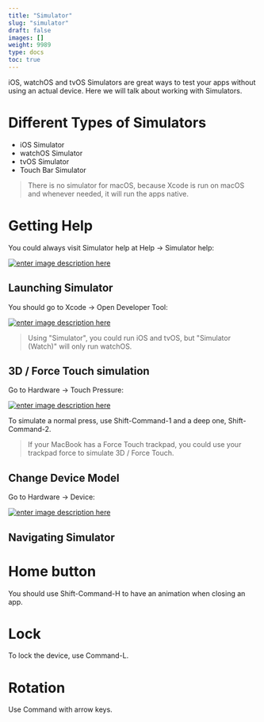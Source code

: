 ```yaml
---
title: "Simulator"
slug: "simulator"
draft: false
images: []
weight: 9989
type: docs
toc: true
---
```


iOS, watchOS and tvOS Simulators are great ways to test your apps without using an actual device. Here we will talk about working with Simulators.

# Different Types of Simulators


* iOS Simulator
* watchOS Simulator
* tvOS Simulator
* Touch Bar Simulator

> There is no simulator for macOS, because Xcode is run on macOS and whenever needed, it will run the apps native.


# Getting Help

You could always visit Simulator help at Help -> Simulator help:

[![enter image description here][1]][1]


  [1]: https://i.stack.imgur.com/hocan.jpg

## Launching Simulator
You should go to Xcode -> Open Developer Tool:

[![enter image description here][1]][1]

> Using "Simulator", you could run iOS and tvOS, but "Simulator (Watch)" will only run watchOS.

  [1]: https://i.stack.imgur.com/wiQtm.png

## 3D / Force Touch simulation
Go to Hardware -> Touch Pressure:

[![enter image description here][1]][1]

To simulate a normal press, use Shift-Command-1 and a deep one, Shift-Command-2.

> If your MacBook has a Force Touch trackpad, you could use your trackpad force to simulate 3D / Force Touch.

  [1]: https://i.stack.imgur.com/NkguN.png

## Change Device Model
Go to Hardware -> Device:

[![enter image description here][1]][1]


  [1]: https://i.stack.imgur.com/I1u0i.png

## Navigating Simulator
# Home button

You should use Shift-Command-H to have an animation when closing an app.

# Lock

To lock the device, use Command-L.

# Rotation

Use Command with arrow keys.


